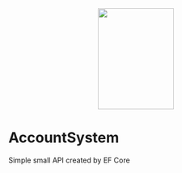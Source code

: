 <div align="center" id="madewithlua">
  <img
    src="https://i.pinimg.com/736x/68/a4/48/68a4482ef13d14420f839ead427b9511.jpg"
    width="150"
    ,
    height="200"
  />
</div>

# AccountSystem
Simple small API created by EF Core 
